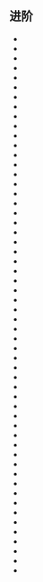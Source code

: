 <!--
 * @Author: your name
 * @Date: 2021-07-12 09:47:23
 * @LastEditTime: 2021-07-12 09:47:46
 * @LastEditors: Please set LastEditors
 * @Description: In User Settings Edit
 * @FilePath: \notes\study notes\Typescript\Ts高级.md
-->

## 进阶

-
-
-
-
-
-
-
-
-
-
-
-
-
-
-
-
-
-
-
-
-
-
-
-
-
-
-
-
-
-
-
-
-
-
-
-
-
-
-
-
-
-
-
-
-
-
-
-
-
-
-
-
-
-
-
-
